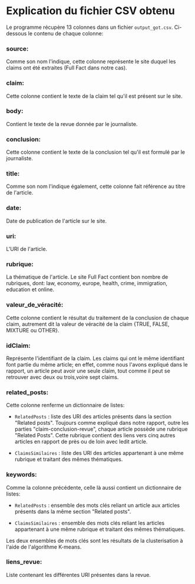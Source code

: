 # Explication du fichier CSV obtenu

Le programme récupère 13 colonnes dans un fichier `output_got.csv`. Ci-dessous le contenu de chaque colonne:


### source: 
Comme son nom l'indique, cette colonne représente le site duquel les claims ont été extraites (Full Fact dans notre cas).


### claim:
Cette colonne contient le texte de la claim tel qu'il est présent sur le site.


### body: 
Contient le texte de la revue donnée par le journaliste.


### conclusion:
Cette colonne contient le texte de la conclusion tel qu'il est formulé par le journaliste.


### title:
Comme son nom l'indique également, cette colonne fait référence au titre de l'article.


### date:
Date de publication de l'article sur le site.


### uri:
L'URI de l'article.


### rubrique:
La thématique de l'article. Le site Full Fact contient bon nombre de rubriques, dont: law, economy, europe, health, crime, immigration, education et online.


### valeur_de_véracité: 
Cette colonne contient le résultat du traitement de la conclusion de chaque claim, autrement dit la valeur de véracité de la claim {TRUE, FALSE, MIXTURE ou OTHER}.


### idClaim:
Représente l'identifiant de la claim. Les claims qui ont le même identifiant font partie du même article; en effet, comme nous l'avons expliqué dans le rapport, un article peut avoir une seule claim, tout comme il peut se retrouver avec deux ou trois,voire sept claims. 


### related_posts:
Cette colonne renferme un dictionnaire de listes:

* `RelatedPosts` : liste des URI des articles présents dans la section "Related posts". Toujours comme expliqué dans notre rapport, outre les parties "claim-conclusion-revue", chaque article possède une rubrique "Related Posts". Cette rubrique contient des liens vers cinq autres articles en rapport de près ou de loin avec ledit article.

* `ClaimsSimilaires` : liste des URI des articles appartenant à une même rubrique et traitant des mêmes thématiques.


### keywords:
Comme la colonne précédente, celle là aussi contient un dictionnaire de listes:

* `RelatedPosts` : ensemble des mots clés reliant un article aux articles présents dans la même section "Related posts".

* `ClaimsSimilaires` : ensemble des mots clés reliant les articles appartenant à une même rubrique et traitant des mêmes thématiques.

Les deux ensembles de mots clés sont les résultats de la clusterisation à l'aide de l'algorithme K-means.


### liens_revue:
Liste contenant les différentes URI présentes dans la revue.